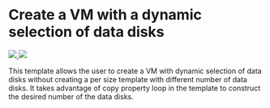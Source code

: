 # Create a VM with a dynamic selection of data disks


<a href="https://portal.azure.com/#create/Microsoft.Template/uri/https%3A%2F%2Fraw.githubusercontent.com%2FAzure%2Fazure-quickstart-templates%2Fmaster%2F201-vm-dynamic-data-disks-selection%2Fazuredeploy.json" target="_blank">
    <img src="http://azuredeploy.net/deploybutton.png"/>
</a>
<a href="http://armviz.io/#/?load=https%3A%2F%2Fraw.githubusercontent.com%2FAzure%2Fazure-quickstart-templates%2Fmaster%2F201-vm-dynamic-data-disks-selection%2Fazuredeploy.json" target="_blank">
    <img src="http://armviz.io/visualizebutton.png"/>
</a>

This template allows the user to create a VM with dynamic selection of data disks without creating a per size template with different number of data disks. It takes advantage of copy property loop in the template to construct the desired number of the data disks.